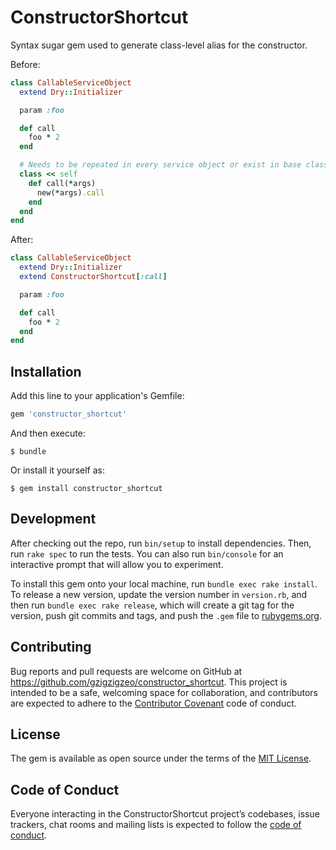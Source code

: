 # ConstructorShortcut

Syntax sugar gem used to generate class-level alias for the constructor.

Before:

```ruby
class CallableServiceObject
  extend Dry::Initializer

  param :foo

  def call
    foo * 2
  end

  # Needs to be repeated in every service object or exist in base class of all hierarchies
  class << self
    def call(*args)
      new(*args).call
    end
  end
end
```

After:

```ruby
class CallableServiceObject
  extend Dry::Initializer
  extend ConstructorShortcut[:call]

  param :foo

  def call
    foo * 2
  end
end
```

## Installation

Add this line to your application's Gemfile:

```ruby
gem 'constructor_shortcut'
```

And then execute:

    $ bundle

Or install it yourself as:

    $ gem install constructor_shortcut

## Development

After checking out the repo, run `bin/setup` to install dependencies. Then, run `rake spec` to run the tests. You can also run `bin/console` for an interactive prompt that will allow you to experiment.

To install this gem onto your local machine, run `bundle exec rake install`. To release a new version, update the version number in `version.rb`, and then run `bundle exec rake release`, which will create a git tag for the version, push git commits and tags, and push the `.gem` file to [rubygems.org](https://rubygems.org).

## Contributing

Bug reports and pull requests are welcome on GitHub at https://github.com/gzigzigzeo/constructor_shortcut. This project is intended to be a safe, welcoming space for collaboration, and contributors are expected to adhere to the [Contributor Covenant](http://contributor-covenant.org) code of conduct.

## License

The gem is available as open source under the terms of the [MIT License](https://opensource.org/licenses/MIT).

## Code of Conduct

Everyone interacting in the ConstructorShortcut project’s codebases, issue trackers, chat rooms and mailing lists is expected to follow the [code of conduct](https://github.com/gzigzigzeo/constructor_shortcut/blob/master/CODE_OF_CONDUCT.md).
